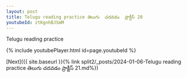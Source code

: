 ```yaml
---
layout: post
title: Telugu reading practice తెలుగు  చదవడం  ప్రాక్టీస్ 20
youtubeId: ztKgnhBJSmM
---
```

 
 
Telugu reading practice
 
 
 
 
 


{% include youtubePlayer.html id=page.youtubeId %}
 
[Next]({{ site.baseurl }}{% link  split2/_posts/2024-01-06-Telugu reading practice తెలుగు  చదవడం  ప్రాక్టీస్ 21.md%})
 

